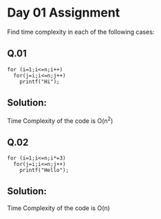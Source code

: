 # Day 01 Assignment

Find time complexity in each of the following cases:

## Q.01

```
for (i=1;i<=n;i++)
  for(j=i;i<=n;j++)
    printf("Hi");
```
## Solution:

Time Complexity of the code is O(n<sup>2</sup>)

## Q.02

```
for (i=1;i<=n;i*=3)
  for(j=i;i<=n;j++)
    printf("Hello");
```
## Solution:

Time Complexity of the code is O(n)

